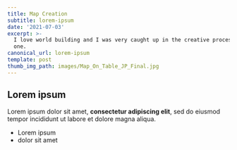 ```yaml
---
title: Map Creation
subtitle: lorem-ipsum
date: '2021-07-03'
excerpt: >-
  I love world building and I was very caught up in the creative processfor this
  one. 
canonical_url: lorem-ipsum
template: post
thumb_img_path: images/Map_On_Table_JP_Final.jpg
---
```

## Lorem ipsum

Lorem ipsum dolor sit amet, **consectetur adipiscing elit**, sed do eiusmod tempor incididunt ut labore et dolore magna aliqua.

- Lorem ipsum
- dolor sit amet
